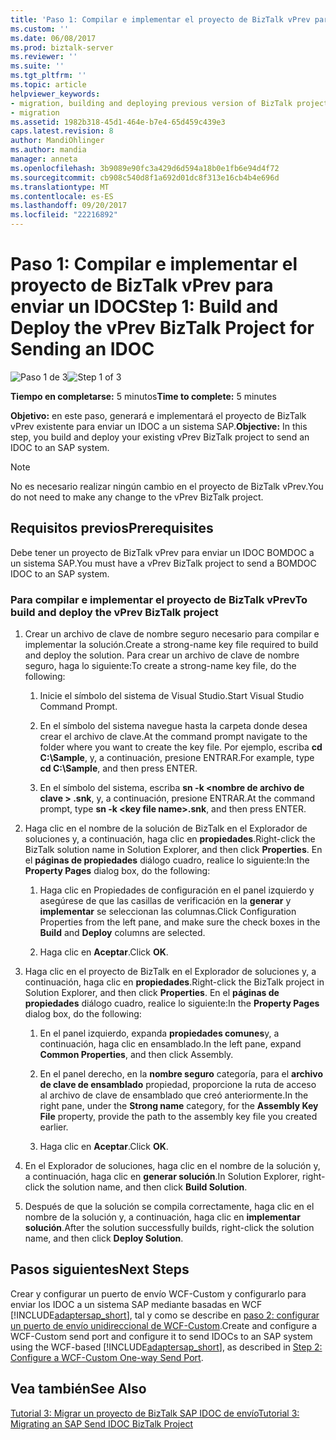 ```yaml
---
title: 'Paso 1: Compilar e implementar el proyecto de BizTalk vPrev para enviar un IDOC | Documentos de Microsoft'
ms.custom: ''
ms.date: 06/08/2017
ms.prod: biztalk-server
ms.reviewer: ''
ms.suite: ''
ms.tgt_pltfrm: ''
ms.topic: article
helpviewer_keywords:
- migration, building and deploying previous version of BizTalk project for sending an IDOC
- migration
ms.assetid: 1982b318-45d1-464e-b7e4-65d459c439e3
caps.latest.revision: 8
author: MandiOhlinger
ms.author: mandia
manager: anneta
ms.openlocfilehash: 3b9089e90fc3a429d6d594a18b0e1fb6e94d4f72
ms.sourcegitcommit: cb908c540d8f1a692d01dc8f313e16cb4b4e696d
ms.translationtype: MT
ms.contentlocale: es-ES
ms.lasthandoff: 09/20/2017
ms.locfileid: "22216892"
---
```

# <a name="step-1-build-and-deploy-the-vprev-biztalk-project-for-sending-an-idoc"></a><span data-ttu-id="fca9e-102">Paso 1: Compilar e implementar el proyecto de BizTalk vPrev para enviar un IDOC</span><span class="sxs-lookup"><span data-stu-id="fca9e-102">Step 1: Build and Deploy the vPrev BizTalk Project for Sending an IDOC</span></span>
<span data-ttu-id="fca9e-103">![Paso 1 de 3](../../adapters-and-accelerators/adapter-oracle-database/media/step-1of3.gif "Step_1of3")</span><span class="sxs-lookup"><span data-stu-id="fca9e-103">![Step 1 of 3](../../adapters-and-accelerators/adapter-oracle-database/media/step-1of3.gif "Step_1of3")</span></span>  
  
 <span data-ttu-id="fca9e-104">**Tiempo en completarse:** 5 minutos</span><span class="sxs-lookup"><span data-stu-id="fca9e-104">**Time to complete:** 5 minutes</span></span>  
  
 <span data-ttu-id="fca9e-105">**Objetivo:** en este paso, generará e implementará el proyecto de BizTalk vPrev existente para enviar un IDOC a un sistema SAP.</span><span class="sxs-lookup"><span data-stu-id="fca9e-105">**Objective:** In this step, you build and deploy your existing vPrev BizTalk project to send an IDOC to an SAP system.</span></span>  
  
> [!NOTE]
>  <span data-ttu-id="fca9e-106">No es necesario realizar ningún cambio en el proyecto de BizTalk vPrev.</span><span class="sxs-lookup"><span data-stu-id="fca9e-106">You do not need to make any change to the vPrev BizTalk project.</span></span>  
  
## <a name="prerequisites"></a><span data-ttu-id="fca9e-107">Requisitos previos</span><span class="sxs-lookup"><span data-stu-id="fca9e-107">Prerequisites</span></span>  
 <span data-ttu-id="fca9e-108">Debe tener un proyecto de BizTalk vPrev para enviar un IDOC BOMDOC a un sistema SAP.</span><span class="sxs-lookup"><span data-stu-id="fca9e-108">You must have a vPrev BizTalk project to send a BOMDOC IDOC to an SAP system.</span></span>  
  
### <a name="to-build-and-deploy-the-vprev-biztalk-project"></a><span data-ttu-id="fca9e-109">Para compilar e implementar el proyecto de BizTalk vPrev</span><span class="sxs-lookup"><span data-stu-id="fca9e-109">To build and deploy the vPrev BizTalk project</span></span>  
  
1.  <span data-ttu-id="fca9e-110">Crear un archivo de clave de nombre seguro necesario para compilar e implementar la solución.</span><span class="sxs-lookup"><span data-stu-id="fca9e-110">Create a strong-name key file required to build and deploy the solution.</span></span> <span data-ttu-id="fca9e-111">Para crear un archivo de clave de nombre seguro, haga lo siguiente:</span><span class="sxs-lookup"><span data-stu-id="fca9e-111">To create a strong-name key file, do the following:</span></span>  
  
    1.  <span data-ttu-id="fca9e-112">Inicie el símbolo del sistema de Visual Studio.</span><span class="sxs-lookup"><span data-stu-id="fca9e-112">Start Visual Studio Command Prompt.</span></span>  
  
    2.  <span data-ttu-id="fca9e-113">En el símbolo del sistema navegue hasta la carpeta donde desea crear el archivo de clave.</span><span class="sxs-lookup"><span data-stu-id="fca9e-113">At the command prompt navigate to the folder where you want to create the key file.</span></span> <span data-ttu-id="fca9e-114">Por ejemplo, escriba **cd C:\Sample**, y, a continuación, presione ENTRAR.</span><span class="sxs-lookup"><span data-stu-id="fca9e-114">For example, type **cd C:\Sample**, and then press ENTER.</span></span>  
  
    3.  <span data-ttu-id="fca9e-115">En el símbolo del sistema, escriba **sn -k \<nombre de archivo de clave > .snk**, y, a continuación, presione ENTRAR.</span><span class="sxs-lookup"><span data-stu-id="fca9e-115">At the command prompt, type **sn -k \<key file name>.snk**, and then press ENTER.</span></span>  
  
2.  <span data-ttu-id="fca9e-116">Haga clic en el nombre de la solución de BizTalk en el Explorador de soluciones y, a continuación, haga clic en **propiedades**.</span><span class="sxs-lookup"><span data-stu-id="fca9e-116">Right-click the BizTalk solution name in Solution Explorer, and then click **Properties**.</span></span> <span data-ttu-id="fca9e-117">En el **páginas de propiedades** diálogo cuadro, realice lo siguiente:</span><span class="sxs-lookup"><span data-stu-id="fca9e-117">In the **Property Pages** dialog box, do the following:</span></span>  
  
    1.  <span data-ttu-id="fca9e-118">Haga clic en Propiedades de configuración en el panel izquierdo y asegúrese de que las casillas de verificación en la **generar** y **implementar** se seleccionan las columnas.</span><span class="sxs-lookup"><span data-stu-id="fca9e-118">Click Configuration Properties from the left pane, and make sure the check boxes in the **Build** and **Deploy** columns are selected.</span></span>  
  
    2.  <span data-ttu-id="fca9e-119">Haga clic en **Aceptar**.</span><span class="sxs-lookup"><span data-stu-id="fca9e-119">Click **OK**.</span></span>  
  
3.  <span data-ttu-id="fca9e-120">Haga clic en el proyecto de BizTalk en el Explorador de soluciones y, a continuación, haga clic en **propiedades**.</span><span class="sxs-lookup"><span data-stu-id="fca9e-120">Right-click the BizTalk project in Solution Explorer, and then click **Properties**.</span></span> <span data-ttu-id="fca9e-121">En el **páginas de propiedades** diálogo cuadro, realice lo siguiente:</span><span class="sxs-lookup"><span data-stu-id="fca9e-121">In the **Property Pages** dialog box, do the following:</span></span>  
  
    1.  <span data-ttu-id="fca9e-122">En el panel izquierdo, expanda **propiedades comunes**y, a continuación, haga clic en ensamblado.</span><span class="sxs-lookup"><span data-stu-id="fca9e-122">In the left pane, expand **Common Properties**, and then click Assembly.</span></span>  
  
    2.  <span data-ttu-id="fca9e-123">En el panel derecho, en la **nombre seguro** categoría, para el **archivo de clave de ensamblado** propiedad, proporcione la ruta de acceso al archivo de clave de ensamblado que creó anteriormente.</span><span class="sxs-lookup"><span data-stu-id="fca9e-123">In the right pane, under the **Strong name** category, for the **Assembly Key File** property, provide the path to the assembly key file you created earlier.</span></span>  
  
    3.  <span data-ttu-id="fca9e-124">Haga clic en **Aceptar**.</span><span class="sxs-lookup"><span data-stu-id="fca9e-124">Click **OK**.</span></span>  
  
4.  <span data-ttu-id="fca9e-125">En el Explorador de soluciones, haga clic en el nombre de la solución y, a continuación, haga clic en **generar solución**.</span><span class="sxs-lookup"><span data-stu-id="fca9e-125">In Solution Explorer, right-click the solution name, and then click **Build Solution**.</span></span>  
  
5.  <span data-ttu-id="fca9e-126">Después de que la solución se compila correctamente, haga clic en el nombre de la solución y, a continuación, haga clic en **implementar solución**.</span><span class="sxs-lookup"><span data-stu-id="fca9e-126">After the solution successfully builds, right-click the solution name, and then click **Deploy Solution**.</span></span>  
  
## <a name="next-steps"></a><span data-ttu-id="fca9e-127">Pasos siguientes</span><span class="sxs-lookup"><span data-stu-id="fca9e-127">Next Steps</span></span>  
 <span data-ttu-id="fca9e-128">Crear y configurar un puerto de envío WCF-Custom y configurarlo para enviar los IDOC a un sistema SAP mediante basadas en WCF [!INCLUDE[adaptersap_short](../../includes/adaptersap-short-md.md)], tal y como se describe en [paso 2: configurar un puerto de envío unidireccional de WCF-Custom](../../adapters-and-accelerators/adapter-sap/step-2-configure-a-wcf-custom-one-way-send-port.md).</span><span class="sxs-lookup"><span data-stu-id="fca9e-128">Create and configure a WCF-Custom send port and configure it to send IDOCs to an SAP system using the WCF-based [!INCLUDE[adaptersap_short](../../includes/adaptersap-short-md.md)], as described in [Step 2: Configure a WCF-Custom One-way Send Port](../../adapters-and-accelerators/adapter-sap/step-2-configure-a-wcf-custom-one-way-send-port.md).</span></span>  
  
## <a name="see-also"></a><span data-ttu-id="fca9e-129">Vea también</span><span class="sxs-lookup"><span data-stu-id="fca9e-129">See Also</span></span>  
 [<span data-ttu-id="fca9e-130">Tutorial 3: Migrar un proyecto de BizTalk SAP IDOC de envío</span><span class="sxs-lookup"><span data-stu-id="fca9e-130">Tutorial 3: Migrating an SAP Send IDOC BizTalk Project</span></span>](../../adapters-and-accelerators/adapter-sap/tutorial-3-migrating-an-sap-send-idoc-biztalk-project.md)